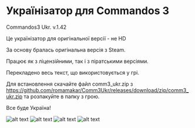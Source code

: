 # Українізатор для Commandos 3
Commandos3 Ukr. v.1.42

Це українізатор для оригінальної версії - не HD

За основу бралась оригінальна версія з Steam.

Працює як з ліцензійними, так і з піратськими версіями.

Перекладено весь текст, що використовується у грі.

Для встановлення скачайте файл comm3_ukr.zip з https://github.com/romamakar/Comm3Ukr/releases/download/zip/comm3_ukr.zip та розпакуйте в папку з грою.

Все буде Україна!

![alt text](https://steamuserimages-a.akamaihd.net/ugc/2300841854485822821/6480CEABBAB9BF7889A194872B34AEA323F97674/)
![alt text](https://steamuserimages-a.akamaihd.net/ugc/2300841854485823802/5F9EE170800A9FA61B1E44D1F62C60A69194DA8B/)
![alt text](https://steamuserimages-a.akamaihd.net/ugc/2300841854485831385/6F64EB0F65A0BCFDAF47A3419B03B52494FD1293/)
![alt text](https://steamuserimages-a.akamaihd.net/ugc/2300841854485833320/6C0D23E12954AFEDCF7DB144824E5410815589EC/)
